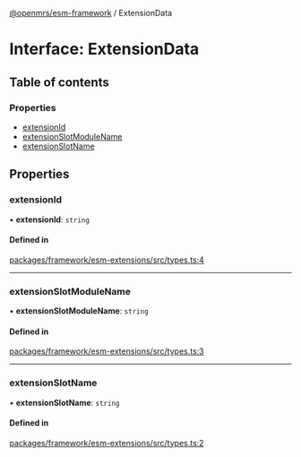 [@openmrs/esm-framework](../API.md) / ExtensionData

# Interface: ExtensionData

## Table of contents

### Properties

- [extensionId](ExtensionData.md#extensionid)
- [extensionSlotModuleName](ExtensionData.md#extensionslotmodulename)
- [extensionSlotName](ExtensionData.md#extensionslotname)

## Properties

### extensionId

• **extensionId**: `string`

#### Defined in

[packages/framework/esm-extensions/src/types.ts:4](https://github.com/openmrs/openmrs-esm-core/blob/main/packages/framework/esm-extensions/src/types.ts#L4)

___

### extensionSlotModuleName

• **extensionSlotModuleName**: `string`

#### Defined in

[packages/framework/esm-extensions/src/types.ts:3](https://github.com/openmrs/openmrs-esm-core/blob/main/packages/framework/esm-extensions/src/types.ts#L3)

___

### extensionSlotName

• **extensionSlotName**: `string`

#### Defined in

[packages/framework/esm-extensions/src/types.ts:2](https://github.com/openmrs/openmrs-esm-core/blob/main/packages/framework/esm-extensions/src/types.ts#L2)
